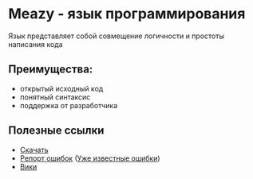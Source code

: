 # Meazy - язык программирования
Язык представляет собой совмещение логичности и простоты написания кода


## Преимущества: 
- открытый исходный код
- понятный синтаксис
- поддержка от разработчика


## Полезные ссылки
- [Скачать](https://github.com/ItzIsonn/Meazy/wiki/Установка-и-использование)
- [Репорт ошибок](https://github.com/ItzIsonn/Meazy/issues) ([Уже известные ошибки](https://github.com/ItzIsonn/Meazy/wiki/Известные-ошибки))
- [Вики](https://github.com/ItzIsonn/Meazy/wiki)

